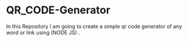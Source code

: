 # QR_CODE-Generator
In this Repository I am going to create a simple qr code generator of any word or link  using (NODE JS) .

